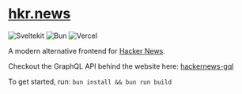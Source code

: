 # [hkr.news](https://hkr.news)

![Sveltekit](https://img.shields.io/badge/SvelteKit-FF3E00?style=for-the-badge&logo=Svelte&logoColor=white) ![Bun](https://img.shields.io/badge/bun-282a36?style=for-the-badge&logo=bun&logoColor=fbf0df) ![Vercel](https://img.shields.io/badge/Vercel-000000?style=for-the-badge&logo=vercel&logoColor=white)

A modern alternative frontend for [Hacker News](https://news.ycombinator.com/).

Checkout the GraphQL API behind the website here: [hackernews-gql](https://github.com/chrlee/hackernews-gql)

To get started, run: `bun install && bun run build`
